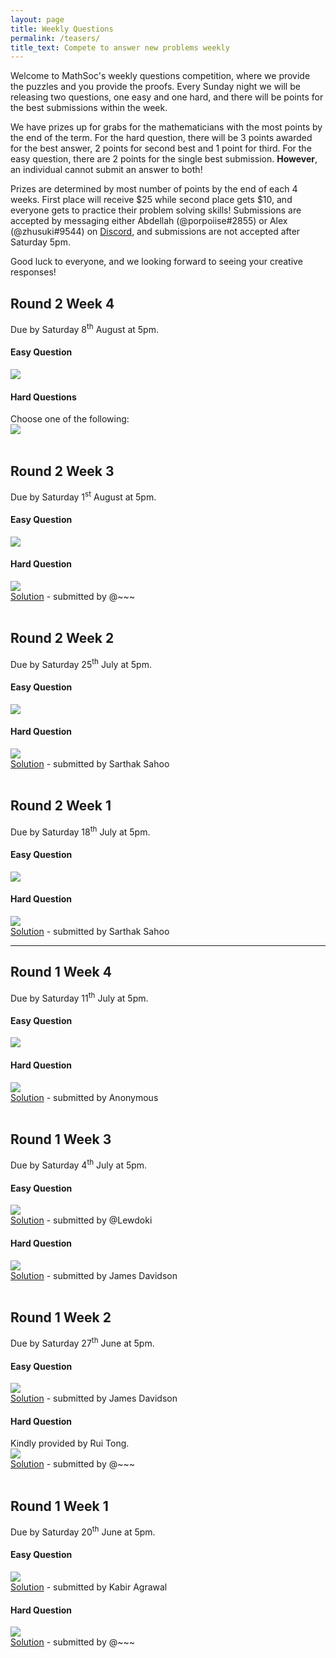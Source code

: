 ```yaml
---
layout: page
title: Weekly Questions
permalink: /teasers/
title_text: Compete to answer new problems weekly
---
```


Welcome to MathSoc's weekly questions competition, where we provide the puzzles and you provide the proofs. Every Sunday night we will be releasing two questions, one easy and one hard, and there will be points for the best submissions within the week.

We have prizes up for grabs for the mathematicians with the most points by the end of the term. For the hard question, there will be 3 points awarded for the best answer, 2 points for second best and 1 point for third. For the easy question, there are 2 points for the single best submission. <b>However</b>, an individual cannot submit an answer to both!

Prizes are determined by most number of points by the end of each 4 weeks. First place will receive $25 while second place gets $10, and everyone gets to practice their problem solving skills! Submissions are accepted by messaging either Abdellah (@porpoiise#2855) or Alex (@zhusuki#9544) on <a href="https://discord.com/invite/Y7FFXxh" target="_blank">Discord</a>, and submissions are not accepted after Saturday 5pm.

<!-- TODO Update who to contact -->

Good luck to everyone, and we looking forward to seeing your creative responses!

<!-- TODO Update? -->
<div id="round2Week4">
  <h2>Round 2 Week 4</h2>
  Due by Saturday 8<sup>th</sup> August at 5pm.
  <h4>Easy Question</h4>
  <img src="/assets/img/questions/week8e.png" />
  <h4>Hard Questions</h4>
  Choose one of the following:<br />
  <img src="/assets/img/questions/week8h.png" />
  <br /><br />
</div>
<div id="round2Week3">
  <h2>Round 2 Week 3</h2>
  Due by Saturday 1<sup>st</sup> August at 5pm.
  <h4>Easy Question</h4>
  <img src="/assets/img/questions/week7e.png" />
  <h4>Hard Question</h4>
  <img src="/assets/img/questions/week7h.png" /><br />
  <a href="/assets/teasers/week7h.pdf" target="_blank"
    >Solution</a
  >
  - submitted by @~~~ <br /><br />
</div>
<div id="round2Week2">
  <h2>Round 2 Week 2</h2>
  Due by Saturday 25<sup>th</sup> July at 5pm.
  <h4>Easy Question</h4>
  <img src="/assets/img/questions/week6e.png" />
  <h4>Hard Question</h4>
  <img src="/assets/img/questions/week6h.png" /><br />
  <a href="/assets/teasers/week6h.pdf" target="_blank"
    >Solution</a
  >
  - submitted by Sarthak Sahoo <br /><br />
</div>
<div id="round2Week1">
  <h2>Round 2 Week 1</h2>
  Due by Saturday 18<sup>th</sup> July at 5pm.
  <h4>Easy Question</h4>
  <img src="/assets/img/questions/week5e.png" />
  <h4>Hard Question</h4>
  <img src="/assets/img/questions/week5h.png" /><br />
  <a href="/assets/teasers/week5h.pdf" target="_blank"
    >Solution</a
  >
  - submitted by Sarthak Sahoo
  <hr />
</div>
<div id="round1Week4">
  <h2>Round 1 Week 4</h2>
  Due by Saturday 11<sup>th</sup> July at 5pm.
  <h4>Easy Question</h4>
  <img src="/assets/img/questions/week4e.png" />
  <h4>Hard Question</h4>
  <img src="/assets/img/questions/week4h.png" /><br />
  <a href="/assets/teasers/week4h.pdf" target="_blank"
    >Solution</a
  >
  - submitted by Anonymous <br /><br />
</div>
<div id="round1Week3">
  <h2>Round 1 Week 3</h2>
  Due by Saturday 4<sup>th</sup> July at 5pm.
  <h4>Easy Question</h4>
  <img src="/assets/img/questions/week3e.png" /><br />
  <a href="/assets/teasers/week3e.pdf" target="_blank"
    >Solution</a
  >
  - submitted by @Lewdoki
  <h4>Hard Question</h4>
  <img src="/assets/img/questions/week3h.png" /><br />
  <a href="/assets/teasers/week3h.pdf" target="_blank"
    >Solution</a
  >
  - submitted by James Davidson <br /><br />
</div>
<div id="round1Week2">
  <h2>Round 1 Week 2</h2>
  Due by Saturday 27<sup>th</sup> June at 5pm.
  <h4>Easy Question</h4>
  <img src="/assets/img/questions/week2e.png" /><br />
  <a href="/assets/teasers/week2e.pdf" target="_blank"
    >Solution</a
  >
  - submitted by James Davidson
  <h4>Hard Question</h4>
  Kindly provided by Rui Tong.<br />
  <img src="/assets/img/questions/week2h.png" /><br />
  <a href="/assets/teasers/week2h.pdf" target="_blank"
    >Solution</a
  >
  - submitted by @~~~ <br /><br />
</div>
<div id="round1Week1">
  <h2>Round 1 Week 1</h2>
  Due by Saturday 20<sup>th</sup> June at 5pm.
  <h4>Easy Question</h4>
  <img src="/assets/img/questions/week1e.png" /><br />
  <a href="/assets/teasers/week1e.pdf" target="_blank"
    >Solution</a
  >
  - submitted by Kabir Agrawal
  <h4>Hard Question</h4>
  <img src="/assets/img/questions/week1h.png" /><br />
  <a href="/assets/teasers/week1h.pdf" target="_blank"
    >Solution</a
  >
  - submitted by @~~~
</div>
